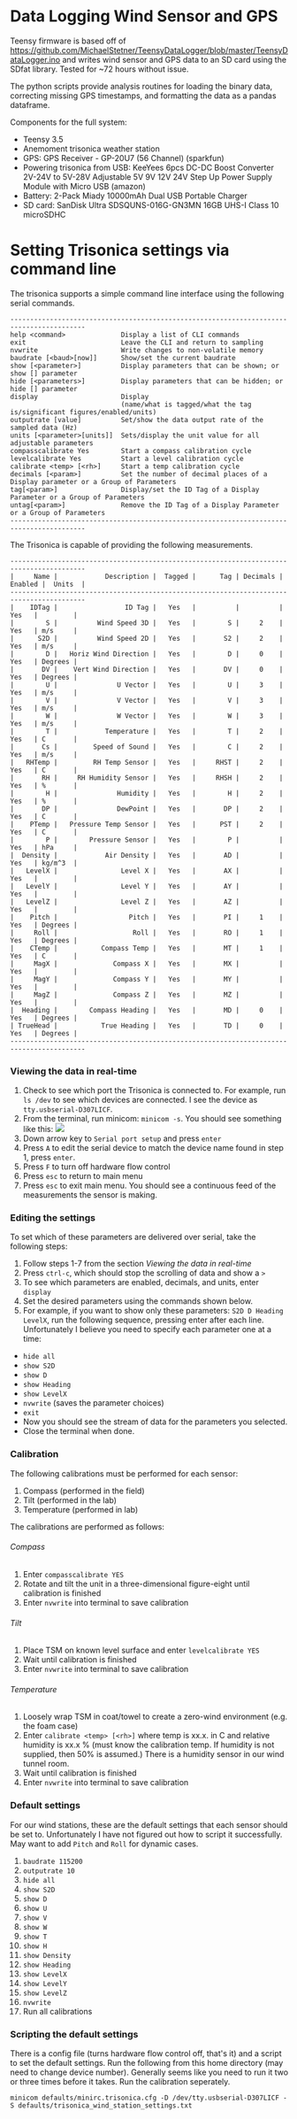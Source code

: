 # Data Logging Wind Sensor and GPS

Teensy firmware is based off of https://github.com/MichaelStetner/TeensyDataLogger/blob/master/TeensyDataLogger.ino and writes wind sensor and GPS data to an SD card using the SDfat library. Tested for ~72 hours without issue. 

The python scripts provide analysis routines for loading the binary data, correcting missing GPS timestamps, and formatting the data as a pandas dataframe. 


Components for the full system:
* Teensy 3.5
* Anemoment trisonica weather station
* GPS: GPS Receiver - GP-20U7 (56 Channel) (sparkfun)
* Powering trisonica from USB: KeeYees 6pcs DC-DC Boost Converter 2V-24V to 5V-28V Adjustable 5V 9V 12V 24V Step Up Power Supply Module with Micro USB (amazon)
* Battery: 2-Pack Miady 10000mAh Dual USB Portable Charger
* SD card: SanDisk Ultra SDSQUNS-016G-GN3MN 16GB UHS-I Class 10 microSDHC

# Setting Trisonica settings via command line

The trisonica supports a simple command line interface using the following serial commands.

```
-----------------------------------------------------------------------------------------
help <command>              Display a list of CLI commands
exit                        Leave the CLI and return to sampling
nvwrite                     Write changes to non-volatile memory
baudrate [<baud>[now]]      Show/set the current baudrate
show [<parameter>]          Display parameters that can be shown; or show [] parameter
hide [<parameters>]         Display parameters that can be hidden; or hide [] parameter
display                     Display 
                            (name/what is tagged/what the tag is/significant figures/enabled/units)
outputrate [value]          Set/show the data output rate of the sampled data (Hz)
units [<parameter>[units]]  Sets/display the unit value for all adjustable parameters
compasscalibrate Yes        Start a compass calibration cycle
levelcalibrate Yes          Start a level calibration cycle
calibrate <temp> [<rh>]     Start a temp calibration cycle
decimals [<param>]          Set the number of decimal places of a Display parameter or a Group of Parameters
tag[<param>]                Display/set the ID Tag of a Display Parameter or a Group of Parameters
untag[<param>]              Remove the ID Tag of a Display Parameter or a Group of Parameters
-----------------------------------------------------------------------------------------
```
The Trisonica is capable of providing the following measurements.

```
-----------------------------------------------------------------------------------------
|     Name |            Description |  Tagged |      Tag | Decimals | Enabled |  Units  |
-----------------------------------------------------------------------------------------
|    IDTag |                 ID Tag |   Yes   |          |          |   Yes   |         |
|        S |          Wind Speed 3D |   Yes   |        S |     2    |   Yes   | m/s     |
|      S2D |          Wind Speed 2D |   Yes   |       S2 |     2    |   Yes   | m/s     |
|        D |   Horiz Wind Direction |   Yes   |        D |     0    |   Yes   | Degrees |
|       DV |    Vert Wind Direction |   Yes   |       DV |     0    |   Yes   | Degrees |
|        U |               U Vector |   Yes   |        U |     3    |   Yes   | m/s     |
|        V |               V Vector |   Yes   |        V |     3    |   Yes   | m/s     |
|        W |               W Vector |   Yes   |        W |     3    |   Yes   | m/s     |
|        T |            Temperature |   Yes   |        T |     2    |   Yes   | C       |
|       Cs |         Speed of Sound |   Yes   |        C |     2    |   Yes   | m/s     |
|   RHTemp |         RH Temp Sensor |   Yes   |     RHST |     2    |   Yes   | C       |
|       RH |     RH Humidity Sensor |   Yes   |     RHSH |     2    |   Yes   | %       |
|        H |               Humidity |   Yes   |        H |     2    |   Yes   | %       |
|       DP |               DewPoint |   Yes   |       DP |     2    |   Yes   | C       |
|    PTemp |   Pressure Temp Sensor |   Yes   |      PST |     2    |   Yes   | C       |
|        P |        Pressure Sensor |   Yes   |        P |          |   Yes   | hPa     |
|  Density |            Air Density |   Yes   |       AD |          |   Yes   | kg/m^3  |
|   LevelX |                Level X |   Yes   |       AX |          |   Yes   |         |
|   LevelY |                Level Y |   Yes   |       AY |          |   Yes   |         |
|   LevelZ |                Level Z |   Yes   |       AZ |          |   Yes   |         |
|    Pitch |                  Pitch |   Yes   |       PI |     1    |   Yes   | Degrees |
|     Roll |                   Roll |   Yes   |       RO |     1    |   Yes   | Degrees |
|    CTemp |           Compass Temp |   Yes   |       MT |     1    |   Yes   | C       |
|     MagX |              Compass X |   Yes   |       MX |          |   Yes   |         |
|     MagY |              Compass Y |   Yes   |       MY |          |   Yes   |         |
|     MagZ |              Compass Z |   Yes   |       MZ |          |   Yes   |         |
|  Heading |        Compass Heading |   Yes   |       MD |     0    |   Yes   | Degrees |
| TrueHead |           True Heading |   Yes   |       TD |     0    |   Yes   | Degrees |
-----------------------------------------------------------------------------------------
```


### Viewing the data in real-time

1. Check to see which port the Trisonica is connected to. For example, run `ls /dev` to see which devices are connected. I see the device as `tty.usbserial-D307LICF`.
2. From the terminal, run minicom: `minicom -s`. You should see something like this:
![](images/minicom.png?raw=true)
3. Down arrow key to `Serial port setup` and press `enter`
4. Press `A` to edit the serial device to match the device name found in step 1, press `enter`.
5. Press `F` to turn off hardware flow control
6. Press `esc` to return to main menu
7. Press `esc` to exit main menu. You should see a continuous feed of the measurements the sensor is making.

### Editing the settings

To set which of these parameters are delivered over serial, take the following steps:
1. Follow steps 1-7 from the section *Viewing the data in real-time*
2. Press `ctrl-c`, which should stop the scrolling of data and show a `>`
3. To see which parameters are enabled, decimals, and units, enter `display`
3. Set the desired parameters using the commands shown below. 
4. For example, if you want to show only these parameters: `S2D D Heading LevelX`, run the following sequence, pressing enter after each line. Unfortunately I believe you need to specify each parameter one at a time:
  * `hide all`
  * `show S2D`
  * `show D`
  * `show Heading`
  * `show LevelX` 
  * `nvwrite` (saves the parameter choices)
  * `exit`
  * Now you should see the stream of data for the parameters you selected.
  * Close the terminal when done. 

### Calibration

The following calibrations must be performed for each sensor:

1. Compass (performed in the field)
2. Tilt (performed in the lab)
3. Temperature (performed in lab)

The calibrations are performed as follows:

###### Compass

1. Enter `compasscalibrate YES` 
2. Rotate and tilt the unit in a three-dimensional figure-eight until calibration is finished
3. Enter `nvwrite` into terminal to save calibration


###### Tilt

1. Place TSM on known level surface and enter `levelcalibrate YES`
2. Wait until calibration is finished
3. Enter `nvwrite` into terminal to save calibration

###### Temperature

1. Loosely wrap TSM in coat/towel to create a zero-wind environment (e.g. the foam case)
2. Enter `calibrate <temp> [<rh>]` where temp is xx.x. in C and relative humidity is xx.x % (must know the calibration temp. If humidity is not supplied, then 50% is assumed.) There is a humidity sensor in our wind tunnel room. 
3. Wait until calibration is finished
4. Enter `nvwrite` into terminal to save calibration


### Default settings 

For our wind stations, these are the default settings that each sensor should be set to. Unfortunately I have not figured out how to script it successfully. May want to add `Pitch` and `Roll` for dynamic cases.
1. `baudrate 115200`
2. `outputrate 10`
3. `hide all`
4. `show S2D`
5. `show D`
6. `show U`
7. `show V`
8. `show W`
9. `show T`
10. `show H`
11. `show Density`
12. `show Heading`
13. `show LevelX`
14. `show LevelY`
15. `show LevelZ` 
16. `nvwrite`
17. Run all calibrations

### Scripting the default settings

There is a config file (turns hardware flow control off, that's it) and a script to set the default settings. 
Run the following from this home directory (may need to change device number). Generally seems like you need to run it two or three times before it takes.
Run the calibration seperately. 

`minicom defaults/minirc.trisonica.cfg -D /dev/tty.usbserial-D307LICF -S defaults/trisonica_wind_station_settings.txt`
